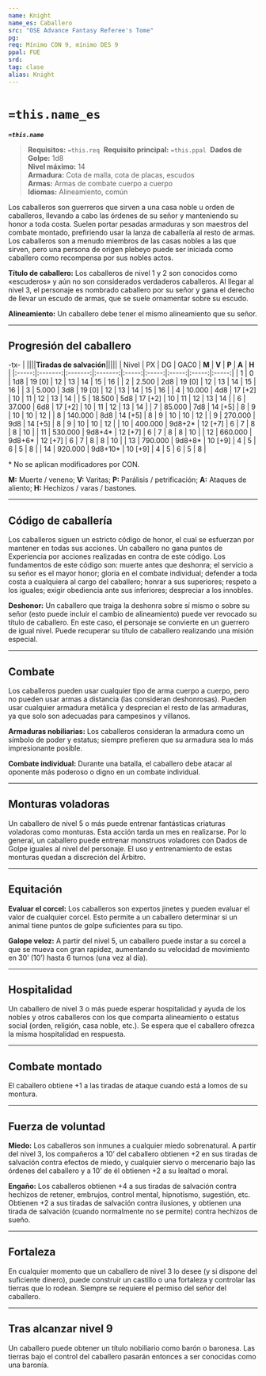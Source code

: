 ```yaml
---
name: Knight
name_es: Caballero
src: "OSE Advance Fantasy Referee's Tome"
pg: 
req: Mínimo CON 9, mínimo DES 9
ppal: FUE
srd: 
tag: clase
alias: Knight
---
```

# `=this.name_es` 

**_`=this.name`_**

> **Requisitos:** `=this.req` 
> **Requisito principal:** `=this.ppal` 
>**Dados de Golpe:** 1d8   
> **Nivel máximo:** 14   
> **Armadura:** Cota de malla, cota de placas, escudos   
> **Armas:** Armas de combate cuerpo a cuerpo   
> **Idiomas:** Alineamiento, común

Los caballeros son guerreros que sirven a una casa noble u orden de caballeros, llevando a cabo las órdenes de su señor y manteniendo su honor a toda costa. Suelen portar pesadas armaduras y son maestros del combate montado, prefiriendo usar la lanza de caballería al resto de armas. Los caballeros son a menudo miembros de las casas nobles a las que sirven, pero una persona de origen plebeyo puede ser iniciada como caballero como recompensa por sus nobles actos.

**Título de caballero:** Los caballeros de nivel 1 y 2 son conocidos como «escuderos» y aún no son considerados verdaderos caballeros. Al llegar al nivel 3, el personaje es nombrado caballero por su señor y gana el derecho de llevar un escudo de armas, que se suele ornamentar sobre su escudo.

**Alineamiento:** Un caballero debe tener el mismo alineamiento que su señor.

---
## Progresión del caballero

-tx-
| ||||**Tiradas de salvación**|||||
| Nivel |    PX   |    DG   |   GAC0  | **M** | **V** | **P** | **A** | **H** |
|:-----:|:-------:|:-------:|:-------:|:-----:|:-----:|:-----:|:-----:|:-----:|
|   1   |    0    |   1d8   |  19 [0] |   12  |   13  |   14  |   15  |   16  |
|   2   |  2.500  |   2d8   |  19 [0] |   12  |   13  |   14  |   15  |   16  |
|   3   |  5.000  |   3d8   |  19 [0] |   12  |   13  |   14  |   15  |   16  |
|   4   |  10.000 |   4d8   | 17 [+2] |   10  |   11  |   12  |   13  |   14  |
|   5   |  18.500 |   5d8   | 17 [+2] |   10  |   11  |   12  |   13  |   14  |
|   6   |  37.000 |   6d8   | 17 [+2] |   10  |   11  |   12  |   13  |   14  |
|   7   |  85.000 |   7d8   | 14 [+5] |   8   |   9   |   10  |   10  |   12  |
|   8   | 140.000 |   8d8   | 14 [+5] |   8   |   9   |   10  |   10  |   12  |
|   9   | 270.000 |   9d8   | 14 [+5] |   8   |   9   |   10  |   10  |   12  |
|   10  | 400.000 |  9d8+2* | 12 [+7] |   6   |   7   |   8   |   8   |   10  |
|   11  | 530.000 |  9d8+4* | 12 [+7] |   6   |   7   |   8   |   8   |   10  |
|   12  | 660.000 |  9d8+6* | 12 [+7] |   6   |   7   |   8   |   8   |   10  |
|   13  | 790.000 |  9d8+8* | 10 [+9] |   4   |   5   |   6   |   5   |   8   |
|   14  | 920.000 | 9d8+10* | 10 [+9] |   4   |   5   |   6   |   5   |   8   |

\* No se aplican modificadores por CON.

**M:** Muerte / veneno; **V:** Varitas; **P:** Parálisis / petrificación; **A:** Ataques de aliento; **H:** Hechizos / varas / bastones.

---
## Código de caballería

Los caballeros siguen un estricto código de honor, el cual se esfuerzan por mantener en todas sus acciones. Un caballero no gana puntos de Experiencia por acciones realizadas en contra de este código. Los fundamentos de este código son: muerte antes que deshonra; el servicio a su señor es el mayor honor; gloria en el combate individual; defender a toda costa a cualquiera al cargo del caballero; honrar a sus superiores; respeto a los iguales; exigir obediencia ante sus inferiores; despreciar a los innobles.

**Deshonor:** Un caballero que traiga la deshonra sobre sí mismo o sobre su señor (esto puede incluir el cambio de alineamiento) puede ver revocado su título de caballero. En este caso, el personaje se convierte en un guerrero de igual nivel. Puede recuperar su título de caballero realizando una misión especial.

---
## Combate

Los caballeros pueden usar cualquier tipo de arma cuerpo a cuerpo, pero no pueden usar armas a distancia (las consideran deshonrosas). Pueden usar cualquier armadura metálica y desprecian el resto de las armaduras, ya que solo son adecuadas para campesinos y villanos.

**Armaduras nobiliarias:** Los caballeros consideran la armadura como un símbolo de poder y estatus; siempre prefieren que su armadura sea lo más impresionante posible.

**Combate individual:** Durante una batalla, el caballero debe atacar al oponente más poderoso o digno en un combate individual.

---
## Monturas voladoras

Un caballero de nivel 5 o más puede entrenar fantásticas criaturas voladoras como monturas. Esta acción tarda un mes en realizarse. Por lo general, un caballero puede entrenar monstruos voladores con Dados de Golpe iguales al nivel del personaje. El uso y entrenamiento de estas monturas quedan a discreción del Árbitro.

---
## Equitación

**Evaluar el corcel:** Los caballeros son expertos jinetes y pueden evaluar el valor de cualquier corcel. Esto permite a un caballero determinar si un animal tiene puntos de golpe suficientes para su tipo.

**Galope veloz:** A partir del nivel 5, un caballero puede instar a su corcel a que se mueva con gran rapidez, aumentando su velocidad de movimiento en 30’ (10’) hasta 6 turnos (una vez al día).

---
## Hospitalidad

Un caballero de nivel 3 o más puede esperar hospitalidad y ayuda de los nobles y otros caballeros con los que comparta alineamiento o estatus social (orden, religión, casa noble, etc.). Se espera que el caballero ofrezca la misma hospitalidad en respuesta.

---
## Combate montado

El caballero obtiene +1 a las tiradas de ataque cuando está a lomos de su montura.

---
## Fuerza de voluntad

**Miedo:** Los caballeros son inmunes a cualquier miedo sobrenatural. A partir del nivel 3, los compañeros a 10’ del caballero obtienen +2 en sus tiradas de salvación contra efectos de miedo, y cualquier siervo o mercenario bajo las órdenes del caballero y a 10’ de él obtienen +2 a su lealtad o moral.

**Engaño:** Los caballeros obtienen +4 a sus tiradas de salvación contra hechizos de retener, embrujos, control mental, hipnotismo, sugestión, etc. Obtienen +2 a sus tiradas de salvación contra ilusiones, y obtienen una tirada de salvación (cuando normalmente no se permite) contra hechizos de sueño.

---
## Fortaleza

En cualquier momento que un caballero de nivel 3 lo desee (y si dispone del suficiente dinero), puede construir un castillo o una fortaleza y controlar las tierras que lo rodean. Siempre se requiere el permiso del señor del caballero.

---
## Tras alcanzar nivel 9

Un caballero puede obtener un título nobiliario como barón o baronesa. Las tierras bajo el control del caballero pasarán entonces a ser conocidas como una baronía.